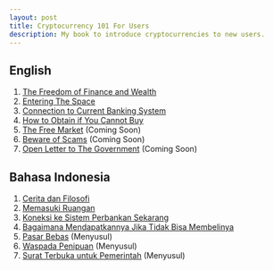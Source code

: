 ```yaml
---
layout: post
title: Cryptocurrency 101 For Users
description: My book to introduce cryptocurrencies to new users.
---
```


## English

1. [The Freedom of Finance and Wealth](https://www.publish0x.com/cryptocurrency-101-for-users/cryptocurrency-101-for-users-chapter-1-the-freedom-of-financ-xjjwldn?a=4oeEw0Yb0B&tid=course)
2. [Entering The Space](https://www.publish0x.com/cryptocurrency-101-for-users/cryptocurrency-101-for-users-chapter-2-entering-the-space-xqolvpw?a=4oeEw0Yb0B&tid=course)
3. [Connection to Current Banking System](https://www.publish0x.com/0fajarpurnama0/cryptocurrency-101-chapter-3-connection-to-current-banking-s-xroxowl?a=4oeEw0Yb0B&tid=course)
4. [How to Obtain if You Cannot Buy](https://www.publish0x.com/cryptocurrency-101-for-users/cryptocurrency-101-for-users-chapter-4-how-to-obtain-if-you-xjjgknn?a=4oeEw0Yb0B&tid=course)
5. [The Free Market](https://0fajarpurnama0.github.io/cryptocurrency/2020/12/10/cryptocurrency-101-chapter-5) (Coming Soon)
6. [Beware of Scams](https://youtu.be/ZUAy9UXxlrk) (Coming Soon)
7. [Open Letter to The Government](https://0fajarpurnama0.github.io/cryptocurrency/2021/12/07/cryptocurrency-101-chapter-7) (Coming Soon)

## Bahasa Indonesia

1. [Cerita dan Filosofi](https://youtu.be/MRkkj0CsNtU)
2. [Memasuki Ruangan](https://www.publish0x.com/cryptocurrency-101-for-users/mata-uang-kripto-101-untuk-pengguna-bab-2-memasuki-ruangan-xxokony?a=4oeEw0Yb0B&tid=course)
3. [Koneksi ke Sistem Perbankan Sekarang](https://www.publish0x.com/0fajarpurnama0/mata-uang-kripto-101-untuk-pengguna-bab-3-koneksi-ke-sistem-xpjxkwl?a=4oeEw0Yb0B&tid=course)
4. [Bagaimana Mendapatkannya Jika Tidak Bisa Membelinya](https://www.publish0x.com/cryptocurrency-101-for-users/mata-uang-kripto-101-untuk-pengguna-bab-4-bagaimana-mendapat-xnlokkw?a=4oeEw0Yb0B&tid=course)
5. [Pasar Bebas](https://youtu.be/kY8vHqlcEw0) (Menyusul)
6. [Waspada Penipuan](https://youtu.be/ZUAy9UXxlrk) (Menyusul)
7. [Surat Terbuka untuk Pemerintah](https://0fajarpurnama0.github.io/cryptocurrency/2021/12/07/cryptocurrency-101-chapter-7) (Menyusul)